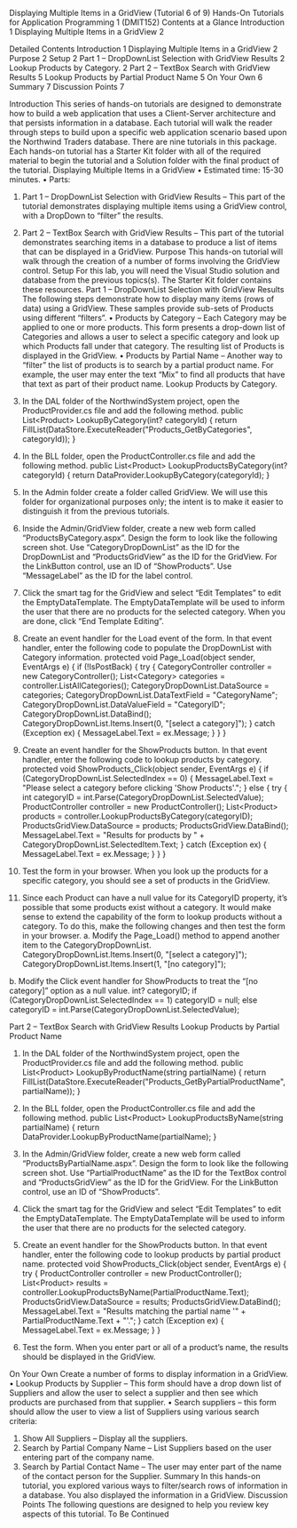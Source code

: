 ﻿

Displaying Multiple Items in a GridView (Tutorial 6 of 9)
Hands-On Tutorials for Application Programming 1 (DMIT152)
Contents at a Glance
Introduction	1
Displaying Multiple Items in a GridView	2

Detailed Contents
Introduction	1
Displaying Multiple Items in a GridView	2
Purpose	2
Setup	2
Part 1 – DropDownList Selection with GridView Results	2
Lookup Products by Category.	2
Part 2 – TextBox Search with GridView Results	5
Lookup Products by Partial Product Name	5
On Your Own	6
Summary	7
Discussion Points	7


Introduction
This series of hands-on tutorials are designed to demonstrate how to build a web application that uses a Client-Server architecture and that persists information in a database. Each tutorial will walk the reader through steps to build upon a specific web application scenario based upon the Northwind Traders database.
There are nine tutorials in this package. Each hands-on tutorial has a Starter Kit folder with all of the required material to begin the tutorial and a Solution folder with the final product of the tutorial.
Displaying Multiple Items in a GridView
•	Estimated time: 15-30 minutes.
•	Parts:
1)	Part 1 – DropDownList Selection with GridView Results –
This part of the tutorial demonstrates displaying multiple items using a GridView control, with a DropDown to “filter” the results.
2)	Part 2 – TextBox Search with GridView Results –
This part of the tutorial demonstrates searching items in a database to produce a list of items that can be displayed in a GridView.
Purpose
This hands-on tutorial will walk through the creation of a number of forms involving the GridView control.
Setup
For this lab, you will need the Visual Studio solution and database from the previous topics(s). The Starter Kit folder contains these resources.
Part 1 – DropDownList Selection with GridView Results
The following steps demonstrate how to display many items (rows of data) using a GridView. These samples provide sub-sets of Products using different “filters”.
•	Products by Category – Each Category may be applied to one or more products. This form presents a drop-down list of Categories and allows a user to select a specific category and look up which Products fall under that category. The resulting list of Products is displayed in the GridView.
•	Products by Partial Name – Another way to “filter” the list of products is to search by a partial product name. For example, the user may enter the text “Mix” to find all products that have that text as part of their product name.
Lookup Products by Category.
1)	In the DAL folder of the NorthwindSystem project, open the ProductProvider.cs file and add the following method.
        public List&lt;Product&gt; LookupByCategory(int? categoryId)
        {
            return FillList(DataStore.ExecuteReader("Products_GetByCategories", categoryId));
        }

2)	In the BLL folder, open the ProductController.cs file and add the following method.
        public List&lt;Product&gt; LookupProductsByCategory(int? categoryId)
        {
            return DataProvider.LookupByCategory(categoryId);
        }

3)	In the Admin folder create a folder called GridView. We will use this folder for organizational purposes only; the intent is to make it easier to distinguish it from the previous tutorials.

4)	Inside the Admin/GridView folder, create a new web form called “ProductsByCategory.aspx”. Design the form to look like the following screen shot. Use “CategoryDropDownList” as the ID for the DropDownList and “ProductsGridView” as the ID for the GridView. For the LinkButton control, use an ID of “ShowProducts”. Use “MessageLabel” as the ID for the label control.

5)	Click the smart tag for the GridView and select “Edit Templates” to edit the EmptyDataTemplate. The EmptyDataTemplate will be used to inform the user that there are no products for the selected category. When you are done, click “End Template Editing”.

6)	Create an event handler for the Load event of the form. In that event handler, enter the following code to populate the DropDownList with Category information.
    protected void Page_Load(object sender, EventArgs e)
    {
        if (!IsPostBack)
        {
            try
            {
                CategoryController controller = new CategoryController();
                List&lt;Category&gt; categories = controller.ListAllCategories();
                CategoryDropDownList.DataSource = categories;
                CategoryDropDownList.DataTextField = "CategoryName";
                CategoryDropDownList.DataValueField = "CategoryID";
                CategoryDropDownList.DataBind();
                CategoryDropDownList.Items.Insert(0, "[select a category]");
            }
            catch (Exception ex)
            {
                MessageLabel.Text = ex.Message;
            }
        }
    }

7)	Create an event handler for the ShowProducts button. In that event handler, enter the following code to lookup products by category.
    protected void ShowProducts_Click(object sender, EventArgs e)
    {
        if (CategoryDropDownList.SelectedIndex == 0)
        {
            MessageLabel.Text = "Please select a category before clicking 'Show Products'.";
        }
        else
        {
            try
            {
                int categoryID = int.Parse(CategoryDropDownList.SelectedValue);
                ProductController controller = new ProductController();
                List&lt;Product&gt; products = controller.LookupProductsByCategory(categoryID);
                ProductsGridView.DataSource = products;
                ProductsGridView.DataBind();
                MessageLabel.Text = "Results for products by " + CategoryDropDownList.SelectedItem.Text;
            }
            catch (Exception ex)
            {
                MessageLabel.Text = ex.Message;
            }
        }
    }

8)	Test the form in your browser. When you look up the products for a specific category, you should see a set of products in the GridView.

9)	Since each Product can have a null value for its CategoryID property, it’s possible that some products exist without a category. It would make sense to extend the capability of the form to lookup products without a category. To do this, make the following changes and then test the form in your browser.
a.	Modify the Page_Load() method to append another item to the CategoryDropDownList.
                CategoryDropDownList.Items.Insert(0, "[select a category]");
                CategoryDropDownList.Items.Insert(1, "[no category]");

b.	Modify the Click event handler for ShowProducts to treat the “[no category]” option as a null value.
                int? categoryID;
                if (CategoryDropDownList.SelectedIndex == 1)
                    categoryID = null;
                else
                    categoryID = int.Parse(CategoryDropDownList.SelectedValue);

Part 2 – TextBox Search with GridView Results
Lookup Products by Partial Product Name
1)	In the DAL folder of the NorthwindSystem project, open the ProductProvider.cs file and add the following method.
        public List&lt;Product&gt; LookupByProductName(string partialName)
        {
            return FillList(DataStore.ExecuteReader("Products_GetByPartialProductName",
                                                    partialName));
        }

2)	In the BLL folder, open the ProductController.cs file and add the following method.
        public List&lt;Product&gt; LookupProductsByName(string partialName)
        {
            return DataProvider.LookupByProductName(partialName);
        }

3)	In the Admin/GridView folder, create a new web form called “ProductsByPartialName.aspx”. Design the form to look like the following screen shot. Use “PartialProductName” as the ID for the TextBox control and “ProductsGridView” as the ID for the GridView. For the LinkButton control, use an ID of “ShowProducts”.

4)	Click the smart tag for the GridView and select “Edit Templates” to edit the EmptyDataTemplate. The EmptyDataTemplate will be used to inform the user that there are no products for the selected category.

5)	Create an event handler for the ShowProducts button. In that event handler, enter the following code to lookup products by partial product name.
    protected void ShowProducts_Click(object sender, EventArgs e)
    {
        try
        {
            ProductController controller = new ProductController();
            List&lt;Product&gt; results = controller.LookupProductsByName(PartialProductName.Text);
            ProductsGridView.DataSource = results;
            ProductsGridView.DataBind();
            MessageLabel.Text = "Results matching the partial name '"
                              + PartialProductName.Text + "'.";
        }
        catch (Exception ex)
        {
            MessageLabel.Text = ex.Message;
        }
    }

6)	Test the form. When you enter part or all of a product’s name, the results should be displayed in the GridView.


On Your Own
Create a number of forms to display information in a GridView.
•	Lookup Products by Supplier – This form should have a drop down list of Suppliers and allow the user to select a supplier and then see which products are purchased from that supplier.
•	Search suppliers – this form should allow the user to view  a list of Suppliers using various search criteria:
1)	Show All Suppliers – Display all the suppliers.
2)	Search by Partial Company Name – List Suppliers based on the user entering part of the company name.
3)	Search by Partial Contact Name – The user may enter part of the name of the contact person for the Supplier.
Summary
In this hands-on tutorial, you explored various ways to filter/search rows of information in a database. You also displayed the information in a GridView.
Discussion Points
The following questions are designed to help you review key aspects of this tutorial.
To Be Continued
